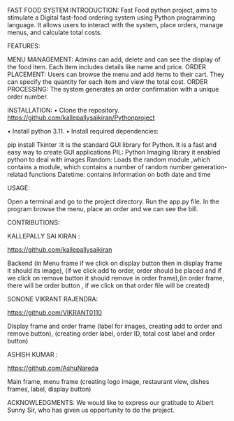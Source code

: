 FAST FOOD SYSTEM
INTRODUCTION:
Fast Food python project, aims to stimulate a Digital fast-food ordering system using Python programming language. It allows users to interact with the system, place orders, manage menus, and calculate total costs.

FEATURES:

MENU MANAGEMENT: Admins can add, delete and can see the display of the food item. Each item includes details like name and price.
ORDER PLACEMENT: Users can browse the menu and add items to their cart. They can specify the quantity for each item and view the total cost.
ORDER PROCESSING:  The system generates an order confirmation with a unique order number.

INSTALLATION:
•	Clone the repository.
https://github.com/kallepallysaikiran/Pythonproject

•	Install python 3.11.
•	Install required dependencies:

   pip install Tkinter :It is the standard GUI library for Python. It is a fast and easy way to create GUI applications
   PIL: Python Imaging library it enabled python to deal with images
   Random: Loads the random module ,which contains a module, which contains a number of random number generation-relatad functions
   Datetime: contains information on both date and time

USAGE:

Open a terminal and go to the project directory.
Run the app.py file.
In the program browse the menu, place an order and we can see the bill.

CONTRIBUTIONS:

KALLEPALLY SAI KIRAN : 

https://github.com/kallepallysaikiran

Backend (in Menu frame if we click on display button then in display frame it should its image), (if we click add to order, order should be placed and if we click on remove button it should remove in order frame),(in order frame, there will be order button , if we click on that order file will be created) 

SONONE VIKRANT RAJENDRA:  

https://github.com/VIKRANT0110 


Display frame and order frame (label for images, creating add to order and remove button), (creating order label, order ID, total cost label and order button)

ASHISH KUMAR :  

https://github.com/AshuNareda 


Main frame, menu frame (creating logo image, restaurant view, dishes frames, label, display button)

ACKNOWLEDGMENTS:
 We would like to express our gratitude to Albert Sunny Sir, who has given us opportunity to do the project.

 
